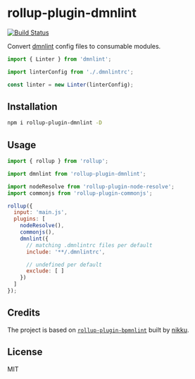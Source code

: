 # rollup-plugin-dmnlint

[![Build Status](https://travis-ci.com/bpmn-io/rollup-plugin-dmnlint.svg?branch=master)](https://travis-ci.com/bpmn-io/rollup-plugin-dmnlint)

Convert [dmnlint](https://github.com/bpmn-io/dmnlint) config files to consumable modules.

```javascript
import { Linter } from 'dmnlint';

import linterConfig from './.dmnlintrc';

const linter = new Linter(linterConfig);
```


## Installation

```sh
npm i rollup-plugin-dmnlint -D
```

## Usage

```js
import { rollup } from 'rollup';

import dmnlint from 'rollup-plugin-dmnlint';

import nodeResolve from 'rollup-plugin-node-resolve';
import commonjs from 'rollup-plugin-commonjs';

rollup({
  input: 'main.js',
  plugins: [
    nodeResolve(),
    commonjs(),
    dmnlint({
      // matching .dmnlintrc files per default
      include: '**/.dmnlintrc',

      // undefined per default
      exclude: [ ]
    })
  ]
});
```

## Credits

The project is based on [`rollup-plugin-bpmnlint`](https://github.com/nikku/rollup-plugin-bpmnlint) built by [nikku](https://github.com/nikku).

## License

MIT
